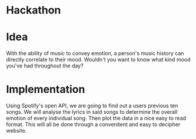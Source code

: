 # Hackathon

Idea
===
With the ability of music to convey emotion, a person's music history can directly correlate to their mood. Wouldn't you want to know what kind mood you've had throughout the day?

Implementation
===
Using Spotify's open API, we are going to find out a users previous ten songs. We will analyse the lyrics in said songs to determine the overall emotion of every individual song. Then plot the data in a nice easy to read format. This will all be done through a convenitent and easy to decipher website.
